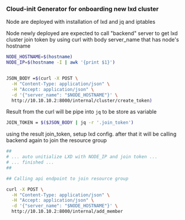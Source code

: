 
### Cloud-init Generator for onboarding new lxd cluster

Node are deployed with installation of lxd and jq and iptables

Node newly deployed are expected to call "backend" server to get lxd cluster join token by using curl with body server_name that has node's hostname

```sh
NODE_HOSTNAME=$(hostname)
NODE_IP=$(hostname -I | awk '{print $1}')


JSON_BODY =$(curl -X POST \
  -H "Content-Type: application/json" \
  -H "Accept: application/json" \
  -d '{"server_name": "$NODE_HOSTNAME"}' \
  http://10.10.10.2:8000/internal/cluster/create_token)
```

Result from the curl will be pipe into `jq` to be store as variable

```sh
JOIN_TOKEN = $($JSON_BODY | jq -r '.join_token')
```

using the result join_token, setup lxd config. after that it will be calling backend again to join the resource group



```sh
##
# ... auto unitialize LXD with NODE_IP and join token ... 
# ... finished ...
##

## Calling api endpoint to join resource group

curl -X POST \
  -H "Content-Type: application/json" \
  -H "Accept: application/json" \
  -d '{"server_name": "$NODE_HOSTNAME"}' \
  http://10.10.10.2:8000/internal/add_member
```

